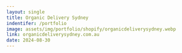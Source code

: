 ```yaml
---
layout: single
title: Organic Delivery Sydney
indentifer: /portfolio
image: assets/img/portfolio/shopify/organicdeliverysydney.webp
link: organicdeliverysydney.com.au
date: 2024-08-30
---
```

